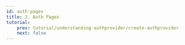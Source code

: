 ```yaml
---
id: auth-pages
title: 3. Auth Pages
tutorial:
    prev: tutorial/understanding-authprovider/create-authprovider
    next: false
---
```


